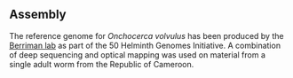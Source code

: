 
Assembly
--------

The reference genome for *Onchocerca volvulus* has been produced by the
[Berriman lab](http://www.sanger.ac.uk/research/projects/parasitegenomics/) as part of the 50 Helminth Genomes Initiative. A combination of deep sequencing and optical mapping was used on material from a single adult worm from the Republic of Cameroon.

